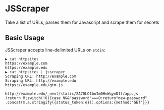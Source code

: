 # JSScraper
Take a list of URLs, parses them for Javascript and scrape them for secrets

## Basic Usage

JSScraper accepts line-delimited URLs on `stdin`:

```
▶ cat httpsites
https://example.com
https://example.edu
▶ cat httpsites | jsscraper
Scraping URL: http://example.com
Scraping URL: http://example.edu
https://example.edu/gtm.js

http://example.edu/_next/static/2A70LO1buIm0HnWqymD1l/app.js
)return M;switch(!0){case N&&"password"===O:return"new-password"
.concat(m.a.stringify({status_token:e})),options:{method:"GET"}}}
```
